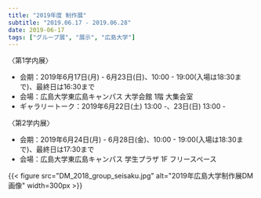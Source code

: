 ```yaml
---
title: "2019年度 制作展"
subtitle: "2019.06.17 - 2019.06.28"
date: 2019-06-17
tags: ["グループ展", "展示", "広島大学"]
---
```

〈第1学内展〉
- 会期：2019年6月17日(月) - 6月23日(日)、10:00 - 19:00(入場は18:30まで)、最終日は16:30まで
- 会場：広島大学東広島キャンパス 大学会館 1階 大集会室
- ギャラリートーク：2019年6月22日(土) 13:00 -、23日(日) 13:00 -

〈第2学内展〉
- 会期：2019年6月24日(月) - 6月28日(金)、10:00 - 19:00(入場は18:30まで)、最終日は17:30まで
- 会場：広島大学東広島キャンパス 学生プラザ 1F フリースペース

{{< figure src="DM_2018_group_seisaku.jpg" alt="2019年広島大学制作展DM画像" width=300px >}}